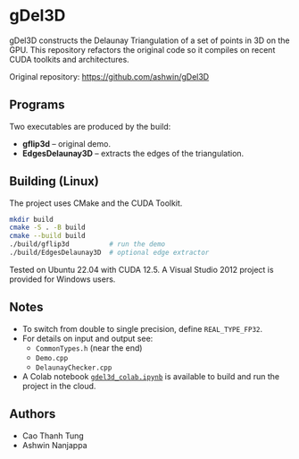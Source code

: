 # gDel3D

gDel3D constructs the Delaunay Triangulation of a set of points in 3D on the GPU. This repository refactors the original code so it compiles on recent CUDA toolkits and architectures.

Original repository: https://github.com/ashwin/gDel3D

## Programs

Two executables are produced by the build:

* **gflip3d** – original demo.
* **EdgesDelaunay3D** – extracts the edges of the triangulation.

## Building (Linux)

The project uses CMake and the CUDA Toolkit.

```bash
mkdir build
cmake -S . -B build
cmake --build build
./build/gflip3d          # run the demo
./build/EdgesDelaunay3D  # optional edge extractor
```

Tested on Ubuntu 22.04 with CUDA 12.5. A Visual Studio 2012 project is provided for Windows users.

## Notes

* To switch from double to single precision, define `REAL_TYPE_FP32`.
* For details on input and output see:
  * `CommonTypes.h` (near the end)
  * `Demo.cpp`
  * `DelaunayChecker.cpp`
* A Colab notebook [`gdel3d_colab.ipynb`](gdel3d_colab.ipynb) is available to build and run the project in the cloud.

## Authors

* Cao Thanh Tung
* Ashwin Nanjappa

